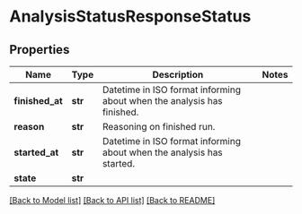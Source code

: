 # AnalysisStatusResponseStatus

## Properties
Name | Type | Description | Notes
------------ | ------------- | ------------- | -------------
**finished_at** | **str** | Datetime in ISO format informing about when the analysis has finished.  |
**reason** | **str** | Reasoning on finished run. |
**started_at** | **str** | Datetime in ISO format informing about when the analysis has started.  |
**state** | **str** |  |

[[Back to Model list]](../README.md#documentation-for-models) [[Back to API list]](../README.md#documentation-for-api-endpoints) [[Back to README]](../README.md)

